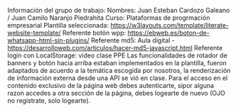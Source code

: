 Información del grupo de trabajo:
Nombres: Juan Esteban Cardozo Galeano / Juan Camilo Naranjo Piedrahita
Curso: Plataformas de progrmación empresarial
Plantilla seleccionada: https://w3layouts.com/template/literate-website-template/
Referente botón wpp: https://ebweb.es/boton-de-whatsapp-html-sin-plugins/
Referente md5: Aula digital - https://desarrolloweb.com/articulos/hacer-md5-javascript.html
Referente login con LocalStorage: video clase PPE
Las funcionalidades de rotador de banners y botón hacia arriba estaban implementados en la plantilla, fueron adaptados de acuerdo a la temática escogida por nosotros,
la renderización de información externa desde una API se vió en clase.
Para el acceso en el contenido exclusivo de la página web debes autenticarte, sipor alguna razon accedes a otra sección de la página, debes logearte de nuevo (OJO no registrate, solo logearte).
